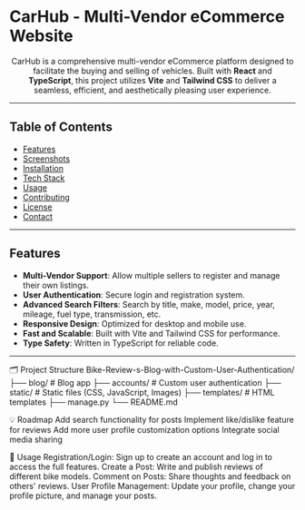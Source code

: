# CarHub - Multi-Vendor eCommerce Website

<p align="center">
CarHub is a comprehensive multi-vendor eCommerce platform designed to facilitate the buying and selling of vehicles. Built with <strong>React</strong> and <strong>TypeScript</strong>, this project utilizes <strong>Vite</strong> and <strong>Tailwind CSS</strong> to deliver a seamless, efficient, and aesthetically pleasing user experience.
</p>

---

## Table of Contents
- [Features](#features)
- [Screenshots](#screenshots)
- [Installation](#installation)
- [Tech Stack](#tech-stack)
- [Usage](#usage)
- [Contributing](#contributing)
- [License](#license)
- [Contact](#contact)

---

## Features
- **Multi-Vendor Support**: Allow multiple sellers to register and manage their own listings.
- **User Authentication**: Secure login and registration system.
- **Advanced Search Filters**: Search by title, make, model, price, year, mileage, fuel type, transmission, etc.
- **Responsive Design**: Optimized for desktop and mobile use.
- **Fast and Scalable**: Built with Vite and Tailwind CSS for performance.
- **Type Safety**: Written in TypeScript for reliable code.

---

🗂 Project Structure
Bike-Review-s-Blog-with-Custom-User-Authentication/
├── blog/                     # Blog app
├── accounts/                 # Custom user authentication
├── static/                   # Static files (CSS, JavaScript, Images)
├── templates/                # HTML templates
├── manage.py
└── README.md

💡 Roadmap
 Add search functionality for posts
 Implement like/dislike feature for reviews
 Add more user profile customization options
 Integrate social media sharing

 📖 Usage
 Registration/Login: Sign up to create an account and log in to access the full features.
 Create a Post: Write and publish reviews of different bike models.
 Comment on Posts: Share thoughts and feedback on others' reviews.
 User Profile Management: Update your profile, change your profile picture, and manage your posts.
